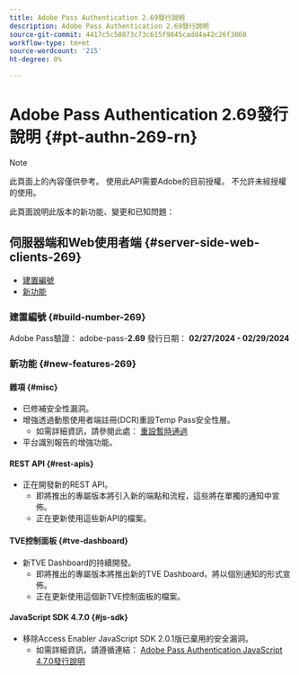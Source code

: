```yaml
---
title: Adobe Pass Authentication 2.69發行說明
description: Adobe Pass Authentication 2.69發行說明
source-git-commit: 4417c5c50873c73c615f9845cadd4a42c26f3068
workflow-type: tm+mt
source-wordcount: '215'
ht-degree: 0%

---
```


# Adobe Pass Authentication 2.69發行說明 {#pt-authn-269-rn}

>[!NOTE]
>
>此頁面上的內容僅供參考。 使用此API需要Adobe的目前授權。 不允許未經授權的使用。

此頁面說明此版本的新功能、變更和已知問題：

## 伺服器端和Web使用者端 {#server-side-web-clients-269}

* [建置編號](#build-number-269)
* [新功能](#new-features-269)

### 建置編號 {#build-number-269}

Adobe Pass驗證： adobe-pass-**2.69**
發行日期： **02/27/2024 - 02/29/2024**

### 新功能 {#new-features-269}

#### 雜項 {#misc}

* 已修補安全性漏洞。
* 增強透過動態使用者端註冊(DCR)重設Temp Pass安全性層。
   * 如需詳細資訊，請參閱此處： [重設暫時通過](reset-temp-pass.md)
* 平台識別報告的增強功能。

#### REST API {#rest-apis}

* 正在開發新的REST API。
   * 即將推出的專屬版本將引入新的端點和流程，這些將在單獨的通知中宣佈。
   * 正在更新使用這些新API的檔案。

#### TVE控制面板 {#tve-dashboard}

* 新TVE Dashboard的持續開發。
   * 即將推出的專屬版本將推出新的TVE Dashboard，將以個別通知的形式宣佈。
   * 正在更新使用這個新TVE控制面板的檔案。

#### JavaScript SDK 4.7.0 {#js-sdk}

* 移除Access Enabler JavaScript SDK 2.0.1版已棄用的安全漏洞。
   * 如需詳細資訊，請遵循連結： [Adobe Pass Authentication JavaScript 4.7.0發行說明](authn-rn-javascript-470.md)
